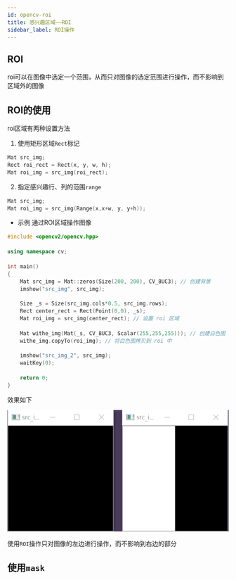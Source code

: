 ```yaml
---
id: opencv-roi
title: 感兴趣区域——ROI
sidebar_label: ROI操作
---
```

## ROI
roi可以在图像中选定一个范围，从而只对图像的选定范围进行操作，而不影响到区域外的图像
## ROI的使用
roi区域有两种设置方法
1. 使用矩形区域`Rect`标记

``` cpp
Mat src_img;
Rect roi_rect = Rect(x, y, w, h);
Mat roi_img = src_img(roi_rect);
```

2. 指定感兴趣行、列的范围`range`

``` cpp
Mat src_img;
Mat roi_img = src_img(Range(x,x+w, y, y+h));
```

- 示例
通过ROI区域操作图像
``` cpp
#include <opencv2/opencv.hpp>

using namespace cv;

int main()
{
    Mat src_img = Mat::zeros(Size(200, 200), CV_8UC3); // 创建背景
    imshow("src_img", src_img);
    
    Size _s = Size(src_img.cols*0.5, src_img.rows);
    Rect center_rect = Rect(Point(0,0), _s);
    Mat roi_img = src_img(center_rect); // 设置 roi 区域
    
    Mat withe_img(Mat(_s, CV_8UC3, Scalar(255,255,255))); // 创建白色图
    withe_img.copyTo(roi_img); // 将白色图拷贝到 roi 中
    
    imshow("src_img_2", src_img);
    waitKey(0);
    
    return 0;
}
```
效果如下

![](https://raw.githubusercontent.com/rcxxx/my-img/main/img/screenshot/opencv-roi.png
)

使用`ROI`操作只对图像的左边进行操作，而不影响到右边的部分

## 使用`mask`
